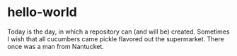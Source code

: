 # hello-world
Today is the day, in which a repository can (and will be) created.
Sometimes I wish that all cucumbers came pickle flavored out the supermarket.
There once was a man from Nantucket.

